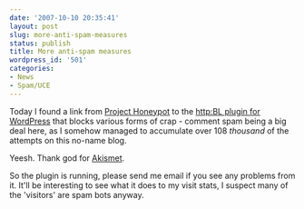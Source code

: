 ```yaml
---
date: '2007-10-10 20:35:41'
layout: post
slug: more-anti-spam-measures
status: publish
title: More anti-spam measures
wordpress_id: '501'
categories:
- News
- Spam/UCE
---
```


Today I found a link from [Project Honeypot](http://www.projecthoneypot.org/) to the [http:BL plugin for WordPress](http://wordpress.org/extend/plugins/httpbl/) that blocks various forms of crap - comment spam being a big deal here, as I somehow managed to accumulate over 108 _thousand_ of the attempts on this no-name blog.

Yeesh. Thank god for [Akismet](http://akismet.com/).

So the plugin is running, please send me email if you see any problems from it. It'll be interesting to see what it does to my visit stats, I suspect many of the 'visitors' are spam bots anyway.
